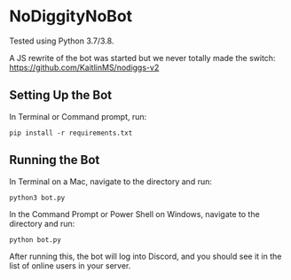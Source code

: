 # NoDiggityNoBot

Tested using Python 3.7/3.8.

A JS rewrite of the bot was started but we never totally made the switch: https://github.com/KaitlinMS/nodiggs-v2

## Setting Up the Bot

In Terminal or Command prompt, run:
```
pip install -r requirements.txt
```

## Running the Bot

In Terminal on a Mac, navigate to the directory and run:
```
python3 bot.py
```

In the Command Prompt or Power Shell on Windows, navigate to the directory and run:
```
python bot.py
```

After running this, the bot will log into Discord, and you should see it in the list of online users in your server.
